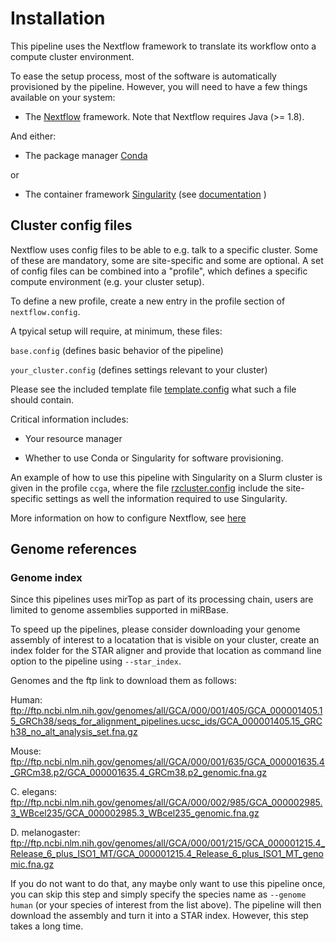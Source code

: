 # Installation

This pipeline uses the Nextflow framework to translate its workflow onto a compute cluster environment. 

To ease the setup process, most of the software is automatically provisioned by the pipeline. However, you will need to have a few things available on your system:

* The [Nextflow](https://github.com/nextflow-io/nextflow/releases) framework. Note that Nextflow requires Java (>= 1.8).

And either:

* The package manager [Conda](https://anaconda.org/)

or

* The container framework [Singularity](https://github.com/sylabs/singularity) (see [documentation](https://www.sylabs.io/docs/) )

## Cluster config files

Nextflow uses config files to be able to e.g. talk to a specific cluster. Some of these are mandatory, some are site-specific and some are optional. A set of config files can be combined into a "profile", which defines a specific compute environment (e.g. your cluster setup). 

To define a new profile, create a new entry in the profile section of `nextflow.config`.

A tpyical setup will require, at minimum, these files:

`base.config` (defines basic behavior of the pipeline)

`your_cluster.config` (defines settings relevant to your cluster)

Please see the included template file [template.config](../conf/template.config) what such a file should contain. 

Critical information includes:

- Your resource manager

- Whether to use Conda or Singularity for software provisioning.

An example of how to use this pipeline with Singularity on a Slurm cluster is given in the profile `ccga`, where the file [rzcluster.config](../conf/rzcluster.config) include the site-specific settings as well the information required to use Singularity. 

More information on how to configure Nextflow, see [here](https://www.nextflow.io/docs/latest/config.html#)

## Genome references

### Genome index

Since this pipelines uses mirTop as part of its processing chain, users are limited to genome assemblies supported in miRBase. 

To speed up the pipelines, please consider downloading your genome assembly of interest to a locatation that is visible on your cluster,
create an index folder for the STAR aligner and provide that location as command line option to the pipeline using `--star_index`. 

Genomes and the ftp link to download them as follows:

Human: ftp://ftp.ncbi.nlm.nih.gov/genomes/all/GCA/000/001/405/GCA_000001405.15_GRCh38/seqs_for_alignment_pipelines.ucsc_ids/GCA_000001405.15_GRCh38_no_alt_analysis_set.fna.gz

Mouse: ftp://ftp.ncbi.nlm.nih.gov/genomes/all/GCA/000/001/635/GCA_000001635.4_GRCm38.p2/GCA_000001635.4_GRCm38.p2_genomic.fna.gz

C. elegans: ftp://ftp.ncbi.nlm.nih.gov/genomes/all/GCA/000/002/985/GCA_000002985.3_WBcel235/GCA_000002985.3_WBcel235_genomic.fna.gz

D. melanogaster: ftp://ftp.ncbi.nlm.nih.gov/genomes/all/GCA/000/001/215/GCA_000001215.4_Release_6_plus_ISO1_MT/GCA_000001215.4_Release_6_plus_ISO1_MT_genomic.fna.gz

If you do not want to do that, any maybe only want to use this pipeline once, you can skip this step and simply specify the species name as `--genome human` (or your species of interest from the list above). The pipeline will then download the assembly and turn it into a STAR index. However, this step takes a long time.

